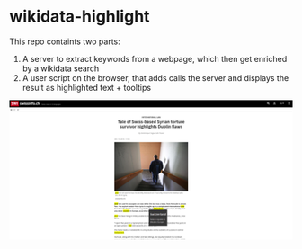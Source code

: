 # wikidata-highlight

This repo containts two parts:

1. A server to extract keywords from a webpage, which then get enriched by a wikidata search
2. A user script on the browser, that adds calls the server and displays the result as highlighted text + tooltips

![Screenshot of wikidata-highlight](https://raw.githubusercontent.com/metaodi/wikidata-highlight/master/wikidata-highlight.png)
